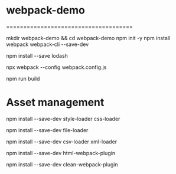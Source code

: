 # webpack-demo
=====================================

mkdir webpack-demo && cd webpack-demo
npm init -y
npm install webpack webpack-cli --save-dev

npm install --save lodash

npx webpack --config webpack.config.js

npm run build


Asset management
=========================================

npm install --save-dev style-loader css-loader

npm install --save-dev file-loader

npm install --save-dev csv-loader xml-loader


npm install --save-dev html-webpack-plugin

npm install --save-dev clean-webpack-plugin

